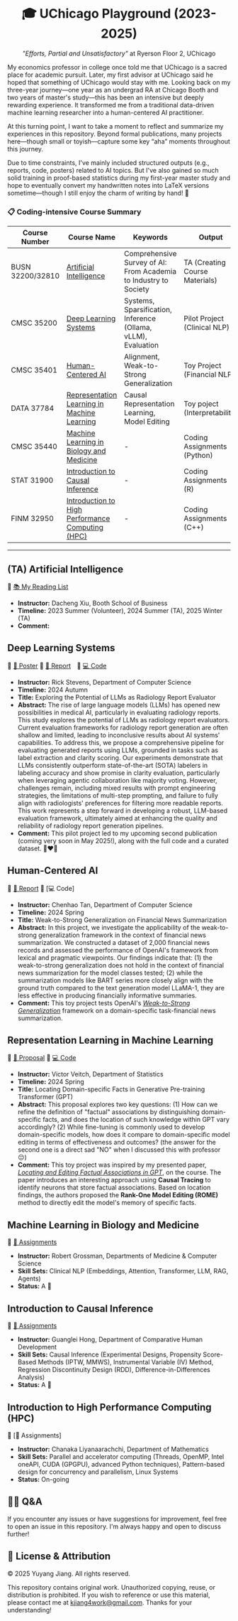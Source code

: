<h1 align="center">🎓 UChicago Playground (2023-2025)</h1>
<p align="center"><em>"Efforts, Partial and Unsatisfactory"</em> at Ryerson Floor 2, UChicago</p>

My economics professor in college once told me that UChicago is a sacred place for academic pursuit. Later, my first advisor at UChicago said he hoped that something of UChicago would stay with me. Looking back on my three-year journey—one year as an undergrad RA at Chicago Booth and two years of master's study—this has been an intensive but deeply rewarding experience. It transformed me from a traditional data-driven machine learning researcher into a human-centered AI practitioner.

At this turning point, I want to take a moment to reflect and summarize my experiences in this repository. Beyond formal publications, many projects here—though small or toyish—capture some key “aha” moments throughout this journey.

Due to time constraints, I've mainly included structured outputs (e.g., reports, code, posters) related to AI topics. But I've also gained so much solid training in proof-based statistics during my first-year master study and hope to eventually convert my handwritten notes into LaTeX versions sometime—though I still enjoy the charm of writing by hand! 🤡

### 📋 Coding-intensive Course Summary

| Course Number         | Course Name                                 | Keywords                                      | Output                 |
|-----------------------|---------------------------------------------|-----------------------------------------------|----------------------|
| BUSN 32200/32810 | [Artificial Intelligence](#ta-artificial-intelligence)                     | Comprehensive Survey of AI: From Academia to Industry to Society          | TA (Creating Course Materials)          |
| CMSC 35200            | [Deep Learning Systems](#deep-learning-systems)                    | Systems, Sparsification, Inference (Ollama, vLLM), Evaluation            | Pilot Project (Clinical NLP)       |
| CMSC 35401            | [Human-Centered AI](#human-centered-ai)                           | Alignment, Weak-to-Strong Generalization             | Toy Project (Financial NLP)       |
| DATA 37784            | [Representation Learning in Machine Learning](#representation-learning-in-machine-learning)| Causal Representation Learning, Model Editing| Toy poject (Interpretability)      |
| CMSC 35440            | [Machine Learning in Biology and Medicine](#machine-learning-in-biology-and-medicine)                  |    -    | Coding Assignments (Python)       |
| STAT 31900            | [Introduction to Causal Inference](#introduction-to-causal-inference)            |    -     | Coding Assignments (R)        |
| FINM 32950            | [Introduction to High Performance Computing (HPC)](#introduction-to-high-performance-computing-hpc)   |       -       | Coding Assignments (C++)       |

---

## (TA) Artificial Intelligence
🔗 [📚 My Reading List](https://github.com/YuyangJ0/UChicago-Playground/tree/main/BUSN_32200) 

- **Instructor:** Dacheng Xiu, Booth School of Business  
- **Timeline:** 2023 Summer (Volunteer), 2024 Summer (TA), 2025 Winter (TA)
- **Comment:**  


## Deep Learning Systems  
🔗 [🩻 Poster](https://github.com/YuyangJ0/UChicago-Playground/blob/main/CMSC_35200/poster_24x36.pdf) 🔗 [📄 Report](https://github.com/YuyangJ0/UChicago-Playground/blob/main/CMSC_35200/Evaluator_report_20241212.pdf) 🔗 [💻 Code](https://github.com/YuyangJ0/UChicago-Playground/tree/main/CMSC_35200/code)

- **Instructor:** Rick Stevens, Department of Computer Science 
- **Timeline:** 2024 Autumn 
- **Title:** Exploring the Potential of LLMs as Radiology Report Evaluator 
- **Abstract:** The rise of large language models (LLMs) has opened new possibilities in medical AI, particularly in evaluating radiology reports. This study explores the potential of LLMs as radiology report evaluators. Current evaluation frameworks for radiology report generation are often shallow and limited, leading to inconclusive results about AI systems' capabilities. To address this, we propose a comprehensive pipeline for evaluating generated reports using LLMs, grounded in tasks such as label extraction and clarity scoring. Our experiments demonstrate that LLMs consistently outperform state-of-the-art (SOTA) labelers in labeling accuracy and show promise in clarity evaluation, particularly when leveraging agentic collaboration like majority voting. However, challenges remain, including mixed results with prompt engineering strategies, the limitations of multi-step prompting, and failure to fully align with radiologists' preferences for filtering more readable reports. This work represents a step forward in developing a robust, LLM-based evaluation framework, ultimately aimed at enhancing the quality and reliability of radiology report generation pipelines.
- **Comment:** This pilot project led to my upcoming second publication (coming very soon in May 2025!), along with the full code and a curated dataset. 💪❤️‍🔥


## Human-Centered AI  
🔗 [📄 Report](https://github.com/YuyangJ0/UChicago-Playground/blob/main/CMSC_35401/CMSC_35401_Final_report.pdf) 🔗 [💻 Code]

- **Instructor:** Chenhao Tan, Department of Computer Science 
- **Timeline:** 2024 Spring 
- **Title:** Weak-to-Strong Generalization on Financial News Summarization
- **Abstract:** In this project, we investigate the applicability of the weak-to-strong generalization framework in the context of financial news summarization. We constructed a dataset of 2,000 financial news records and assessed the performance of OpenAI's framework from lexical and pragmatic viewpoints. Our findings indicate that: (1) the weak-to-strong generalization does not hold in the context of financial news summarization for the model classes tested; (2) while the summarization models like BART series more closely align with the ground truth compared to the text generation model LLaMA-1, they are less effective in producing financially informative summaries.
- **Comment:** This toy project tests OpenAI's [*Weak-to-Strong Generalization*](https://openai.com/index/weak-to-strong-generalization/) framework on a domain-specific task-financial news summarization.


## Representation Learning in Machine Learning  
🔗 [📄 Proposal](https://github.com/YuyangJ0/UChicago-Playground/blob/main/DATA_37784/report.pdf) 🔗 [💻 Code](https://github.com/YuyangJ0/UChicago-Playground/tree/main/DATA_37784/code)

- **Instructor:** Victor Veitch, Department of Statistics  
- **Timeline:** 2024 Spring 
- **Title:** Locating Domain-specific Facts in Generative Pre-training Transformer (GPT)
- **Abstract:** This proposal explores two key questions: (1) How can we refine the definition of "factual" associations by distinguishing domain-specific facts, and does the location of such knowledge within GPT vary accordingly? (2) While fine-tuning is commonly used to develop domain-specific models, how does it compare to domain-specific model editing in terms of effectiveness and outcomes? (the answer for the second one is a direct sad "NO" when I discussed this with professor 😔)
- **Comment:** This toy project was inspired by my presented paper, [*Locating and Editing Factual Associations in GPT*](https://rome.baulab.info/), on the course. The paper introduces an interesting approach using **Causal Tracing** to identify neurons that store factual associations. Based on location findings, the authors proposed the **Rank-One Model Editing (ROME)** method to directly edit the model's memory of specific facts.


## Machine Learning in Biology and Medicine  
🔗 [📝 Assignments](https://github.com/YuyangJ0/UChicago-Playground/tree/main/CMSC_35440)

- **Instructor:** Robert Grossman, Departments of Medicine & Computer Science  
- **Skill Sets:** Clinical NLP (Embeddings, Attention, Transformer, LLM, RAG, Agents)
- **Status:** A 💯


## Introduction to Causal Inference  
🔗 [📝 Assignments](https://github.com/YuyangJ0/UChicago-Playground/tree/main/STAT_31900)

- **Instructor:** Guanglei Hong, Department of Comparative Human Development  
- **Skill Sets:**  Causal Inference (Experimental Designs, Propensity Score-Based Methods (IPTW, MMWS), Instrumental Variable (IV) Method, Regression Discontinuity Design (RDD), Difference-in-Differences Analysis)
- **Status:** A 💯


## Introduction to High Performance Computing (HPC)  
🔗 [📝 Assignments]

- **Instructor:** Chanaka Liyanaarachchi, Department of Mathematics  
- **Skill Sets:**  Parallel and accelerator computing (Threads, OpenMP, Intel oneAPI, CUDA (GPGPU), advanced Python techniques), Pattern-based design for concurrency and parallelism, Linux Systems
- **Status:** On-going


## 🙋‍♀️ Q&A 

If you encounter any issues or have suggestions for improvement, feel free to open an issue in this repository. I'm always happy and open to discuss further!


## 📄 License & Attribution

© 2025 Yuyang Jiang. All rights reserved.

This repository contains original work. Unauthorized copying, reuse, or distribution is prohibited. If you wish to reference or use this material, please contact me at kjiang4work@gmail.com. Thanks for your understanding!

